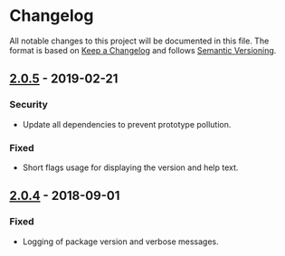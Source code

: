 # Changelog
All notable changes to this project will be documented in this file.
The format is based on [Keep a Changelog](http://keepachangelog.com/en/1.0.0/) and follows [Semantic Versioning](http://semver.org/spec/v2.0.0.html).

## [2.0.5] - 2019-02-21
### Security
- Update all dependencies to prevent prototype pollution.

### Fixed
- Short flags usage for displaying the version and help text.

## [2.0.4] - 2018-09-01
### Fixed
- Logging of package version and verbose messages.

[2.0.5]: https://github.com/Siilwyn/mustache-prestatic/compare/v2.0.4...v2.0.5
[2.0.4]: https://github.com/Siilwyn/mustache-prestatic/compare/v2.0.0...v2.0.4

